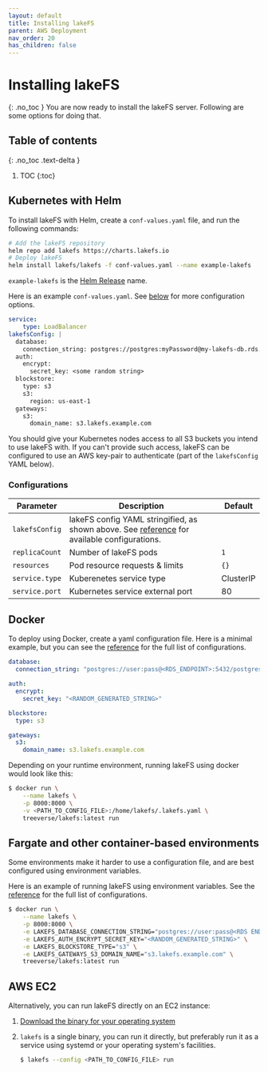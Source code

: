 ```yaml
---
layout: default
title: Installing lakeFS
parent: AWS Deployment
nav_order: 20
has_children: false
---
```


# Installing lakeFS
{: .no_toc }
You are now ready to install the lakeFS server. Following are some options for doing that.

## Table of contents
{: .no_toc .text-delta }

1. TOC
{:toc}

## Kubernetes with Helm

To install lakeFS with Helm, create a `conf-values.yaml` file, and run the following commands:

```bash
# Add the lakeFS repository
helm repo add lakefs https://charts.lakefs.io
# Deploy lakeFS
helm install lakefs/lakefs -f conf-values.yaml --name example-lakefs
```

`example-lakefs` is the [Helm Release](https://helm.sh/docs/intro/using_helm/#three-big-concepts) name.

Here is an example `conf-values.yaml`. See [below](#configurations) for more configuration options.

```yaml
service:
    type: LoadBalancer
lakefsConfig: |
  database:
    connection_string: postgres://postgres:myPassword@my-lakefs-db.rds.amazonaws.com:5432/lakefs?search_path=lakefs
  auth:
    encrypt:
      secret_key: <some random string>
  blockstore:
    type: s3
    s3:
      region: us-east-1
  gateways:
    s3:
      domain_name: s3.lakefs.example.com
```

You should give your Kubernetes nodes access to all S3 buckets you intend to use lakeFS with.
If you can't provide such access, lakeFS can be configured to use an AWS key-pair to authenticate (part of the `lakefsConfig` YAML below).

### Configurations

| **Parameter**                               | **Description**                                                                                            | **Default** |
|---------------------------------------------|------------------------------------------------------------------------------------------------------------|-------------|
| `lakefsConfig`                              | lakeFS config YAML stringified, as shown above. See [reference](../reference/configuration.md) for available configurations.                                                               |             |
| `replicaCount`                              | Number of lakeFS pods                                                                                      | `1`         |
| `resources`                                 | Pod resource requests & limits                                                                             | `{}`        |
| `service.type`                              | Kuberenetes service type                                                                                   | ClusterIP   |
| `service.port`                              | Kubernetes service external port                                                                           | 80          |

## Docker
To deploy using Docker, create a yaml configuration file.
Here is a minimal example, but you can see the [reference](../reference/configuration.md) for the full list of configurations.

```yaml
database:
  connection_string: "postgres://user:pass@<RDS_ENDPOINT>:5432/postgres"

auth:
  encrypt:
    secret_key: "<RANDOM_GENERATED_STRING>"

blockstore:
  type: s3

gateways:
  s3:
    domain_name: s3.lakefs.example.com
```

Depending on your runtime environment, running lakeFS using docker would look like this:

```sh
$ docker run \
    --name lakefs \
    -p 8000:8000 \
    -v <PATH_TO_CONFIG_FILE>:/home/lakefs/.lakefs.yaml \
    treeverse/lakefs:latest run
```

## Fargate and other container-based environments

Some environments make it harder to use a configuration file, and are best configured using environment variables.

Here is an example of running lakeFS using environment variables. See the [reference](../reference/configuration.md#using-environment-variables) for the full list of configurations.

```sh
$ docker run \
    --name lakefs \
    -p 8000:8000 \
    -e LAKEFS_DATABASE_CONNECTION_STRING="postgres://user:pass@<RDS ENDPOINT>..." \
    -e LAKEFS_AUTH_ENCRYPT_SECRET_KEY="<RANDOM_GENERATED_STRING>" \
    -e LAKEFS_BLOCKSTORE_TYPE="s3" \
    -e LAKEFS_GATEWAYS_S3_DOMAIN_NAME="s3.lakefs.example.com" \
    treeverse/lakefs:latest run
```

## AWS EC2

Alternatively, you can run lakeFS directly on an EC2 instance:

1. [Download the binary for your operating system](../downloads.md)
2. `lakefs` is a single binary, you can run it directly, but preferably run it as a service using systemd or your operating system's facilities.

   ```bash
   $ lakefs --config <PATH_TO_CONFIG_FILE> run
   ``` 
